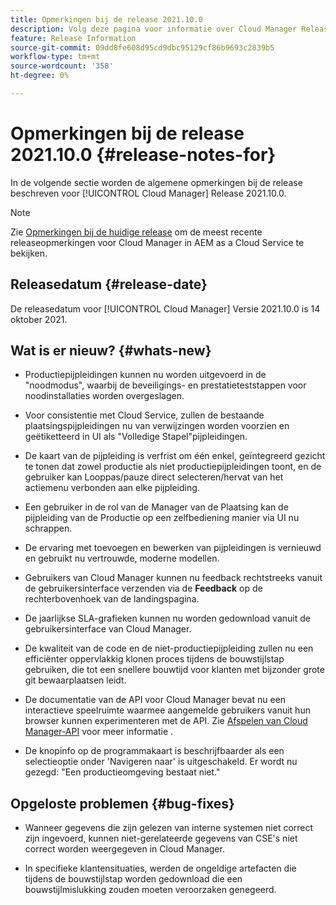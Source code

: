 ```yaml
---
title: Opmerkingen bij de release 2021.10.0
description: Volg deze pagina voor informatie over Cloud Manager Release 2021.10.0
feature: Release Information
source-git-commit: 09dd8fe608d95cd9dbc95129cf86b9693c2839b5
workflow-type: tm+mt
source-wordcount: '358'
ht-degree: 0%

---
```


# Opmerkingen bij de release 2021.10.0 {#release-notes-for}

In de volgende sectie worden de algemene opmerkingen bij de release beschreven voor [!UICONTROL Cloud Manager] Release 2021.10.0.

>[!NOTE]
>Zie [Opmerkingen bij de huidige release](https://experienceleague.adobe.com/docs/experience-manager-cloud-service/onboarding/getting-access/release-notes-cloud-manager/release-notes-cm-current.html?lang=en#getting-access) om de meest recente releaseopmerkingen voor Cloud Manager in AEM as a Cloud Service te bekijken.

## Releasedatum {#release-date}

De releasedatum voor [!UICONTROL Cloud Manager] Versie 2021.10.0 is 14 oktober 2021.

## Wat is er nieuw? {#whats-new}

* Productiepijpleidingen kunnen nu worden uitgevoerd in de &quot;noodmodus&quot;, waarbij de beveiligings- en prestatieteststappen voor noodinstallaties worden overgeslagen.

* Voor consistentie met Cloud Service, zullen de bestaande plaatsingspijpleidingen nu van verwijzingen worden voorzien en geëtiketteerd in UI als &quot;Volledige Stapel&quot;pijpleidingen.

* De kaart van de pijpleiding is verfrist om één enkel, geïntegreerd gezicht te tonen dat zowel productie als niet productiepijpleidingen toont, en de gebruiker kan Looppas/pauze direct selecteren/hervat van het actiemenu verbonden aan elke pijpleiding.

* Een gebruiker in de rol van de Manager van de Plaatsing kan de pijpleiding van de Productie op een zelfbediening manier via UI nu schrappen.

* De ervaring met toevoegen en bewerken van pijpleidingen is vernieuwd en gebruikt nu vertrouwde, moderne modellen.

* Gebruikers van Cloud Manager kunnen nu feedback rechtstreeks vanuit de gebruikersinterface verzenden via de **Feedback** op de rechterbovenhoek van de landingspagina.

* De jaarlijkse SLA-grafieken kunnen nu worden gedownload vanuit de gebruikersinterface van Cloud Manager.

* De kwaliteit van de code en de niet-productiepijpleiding zullen nu een efficiënter oppervlakkig klonen proces tijdens de bouwstijlstap gebruiken, die tot een snellere bouwtijd voor klanten met bijzonder grote git bewaarplaatsen leidt.

* De documentatie van de API voor Cloud Manager bevat nu een interactieve speelruimte waarmee aangemelde gebruikers vanuit hun browser kunnen experimenteren met de API. Zie [Afspelen van Cloud Manager-API](https://www.adobe.io/experience-cloud/cloud-manager/reference/playground/) voor meer informatie .

* De knopinfo op de programmakaart is beschrijfbaarder als een selectieoptie onder &#39;Navigeren naar&#39; is uitgeschakeld. Er wordt nu gezegd: &quot;Een productieomgeving bestaat niet.&quot;


## Opgeloste problemen {#bug-fixes}

* Wanneer gegevens die zijn gelezen van interne systemen niet correct zijn ingevoerd, kunnen niet-gerelateerde gegevens van CSE&#39;s niet correct worden weergegeven in Cloud Manager.

* In specifieke klantensituaties, werden de ongeldige artefacten die tijdens de bouwstijlstap worden gedownload die een bouwstijlmislukking zouden moeten veroorzaken genegeerd.
